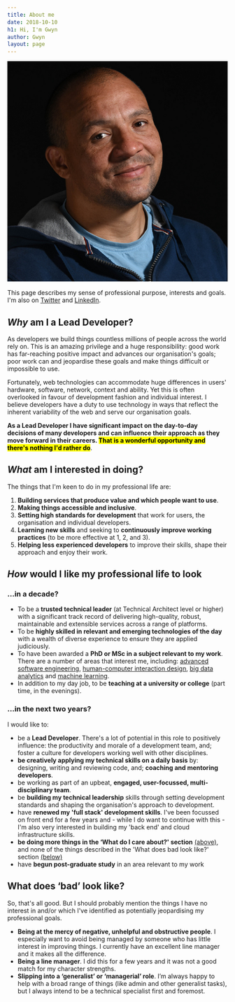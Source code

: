 ```yaml
---
title: About me
date: 2018-10-10
h1: Hi, I'm Gwyn
author: Gwyn
layout: page
---
```


![A picture of me](images/profile_picture.jpg)

This page describes my sense of professional purpose, interests and goals. I'm also on [Twitter](https://twitter.com/gtvjones) and [LinkedIn](https://www.linkedin.com/in/gtvjones/).

## _Why_ am I a Lead Developer?

As developers we build things countless millions of people across the world rely on. This is an amazing privilege and a huge responsibility: good work has far-reaching positive impact and advances our organisation's goals; poor work can and jeopardise these goals and make things difficult or impossible to use.

Fortunately, web technologies can accommodate huge differences in users' hardware, software, network, context and ability. Yet this is often overlooked in favour of development fashion and individual interest. I believe developers have a duty to use technology in ways that reflect the inherent variability of the web and serve our organisation goals.

**As a Lead Developer I have significant impact on the day-to-day decisions of many  developers and  can influence their approach as they move forward in their careers. <mark>That is a wonderful opportunity and there's nothing I'd rather do</mark>**. 

## _What_ am I interested in doing?

The things that I'm keen to do in my professional life are:

1. **Building services that produce value and which people want to use**.
2. **Making things accessible and inclusive**.
3. **Setting high standards for development** that work for users, the organisation and individual developers.
4. **Learning new skills** and seeking to **continuously improve working practices** (to be more effective at 1, 2, and 3).
5. **Helping less experienced developers** to improve their skills, shape their approach and enjoy their work.


## _How_ would I like my professional life to look

### ...in a decade?
* To be a **trusted technical leader** (at Technical Architect level or higher) with a significant track record of delivering high-quality, robust, maintainable and extensible services across a range of platforms.
* To be **highly skilled in relevant and emerging technologies of the day** with a wealth of diverse experience to ensure they are applied judiciously.
* To have been awarded a **PhD or MSc in a subject relevant to my work**. There are a number of areas that interest me, including: [advanced software engineering](https://le.ac.uk/courses/advanced-software-engineering-msc/2019), [human-computer interaction design](https://www.city.ac.uk/courses/postgraduate/human-computer-interaction-design), [big data analytics](https://edu.university-liverpool-online.com/global/programmes/computer-science/msc-in-big-data-analytics) and [machine learning](https://www.ucl.ac.uk/prospective-students/graduate/taught-degrees/machine-learning-msc).
* In addition to my day job, to be **teaching at a university or college** (part time, in the evenings).

### ...in the next two years?

I would like to:

* be a **Lead Developer**. There's a lot of potential in this role to positively influence: the productivity and morale of a development team, and; foster a culture for developers working well with other disciplines. 
* **be creatively applying my technical skills on a daily basis** by: designing, writing and reviewing code, and; **coaching and mentoring developers**.
* be working as part of an upbeat, **engaged, user-focussed, multi-disciplinary team**.
* be **building my technical leadership** skills through setting development standards and shaping the organisation's approach to development.
* have **renewed my 'full stack' development skills**. I've been focussed on front end for a few years and - while I do want to continue with this - I'm also very interested in building my 'back end' and cloud infrastructure skills.
* **be doing more things in the ‘What do I care about?' section** [(above)](#what-am-i-interested-in-doing), and none of the things described in the 'What does bad look like?' section [(below)](#what-does-bad-look-like)
* have **begun post-graduate study** in an area relevant to my work

## What does ‘bad’ look like?

So, that's all good. But I should probably mention the things I have no interest in and/or which I've identified as potentially jeopardising my professional goals.

* **Being at the mercy of negative, unhelpful and obstructive people**. I especially want to avoid being managed by someone who has little interest in improving things. I currently have an excellent line manager and it makes all the difference.
* **Being a line manager**. I did this for a few years and it was not a good match for my character strengths.
* **Slipping into a ‘generalist’ or ‘managerial’ role**. I’m always happy to help with a broad range of things (like admin and other generalist tasks), but I always intend to be a technical specialist first and foremost.